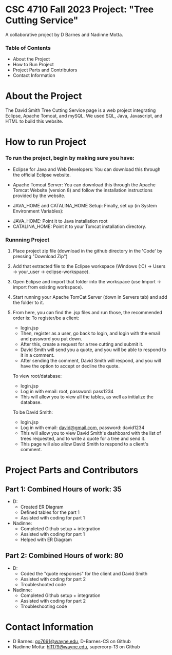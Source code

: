 # CSC 4710 Fall 2023 Project: "Tree Cutting Service"
A collaborative project by D Barnes and Nadinne Motta. 

### Table of Contents
+ About the Project
+ How to Run Project
+ Project Parts and Contributors
+ Contact Information

# About the Project
The David Smith Tree Cutting Service page is a web project integrating Eclipse, Apache Tomcat, and mySQL. We used SQL, Java, Javascript, and HTML to build this website. 

# How to run Project
### To run the project, begin by making sure you have:
+ Eclipse for Java and Web Developers: 
You can download this through the official Eclipse website.

+ Apache Tomcat Server: 
You can download this through the Apache Tomcat Website (version 8) and follow the installation instructions provided by the website.

+ JAVA_HOME and CATALINA_HOME Setup:
Finally, set up (in System Environment Variables):
* JAVA_HOME: Point it to Java installation root
* CATALINA_HOME: Point it to your Tomcat installation directory.

### Runnning Project
1. Place project zip file (download in the github directory in the 'Code' by pressing "Download Zip")
2. Add that extracted file to the Eclipse workspace (Windows (:C) -> Users -> your_user -> eclipse-workspace).
3. Open Eclipse and import that folder into the workspace (use Import -> import from existing workspace).
4. Start running your Apache TomCat Server (down in Servers tab) and add the folder to it.
6. From here, you can find the .jsp files and run those, the recommended order is:
   To register/be a client:
   - login.jsp
   - Then, register as a user, go back to login, and login with the email and password you put down.
   - After this, create a request for a tree cutting and submit it.
   - David Smith will send you a quote, and you will be able to respond to it in a comment.
   - After sending the comment, David Smith will respond, and you will have the option to accept or decline the quote.

   To view root/database:
   - login.jsp
   - Log in with email: root, password: pass1234
   - This will allow you to view all the tables, as well as initialize the database.

   To be David Smith:
   - login.jsp
   - Log in with email: david@gmail.com, password: david1234
   - This will allow you to view David Smith's dashboard with the list of trees requested, and to write a quote for a tree and send it.
   - This page will also allow David Smith to respond to a client's comment. 

# Project Parts and Contributors
## Part 1: Combined Hours of work: 35
+ D:
  - Created ER Diagram
  - Defined tables for the part 1
  - Assisted with coding for part 1
+ Nadinne:
  - Completed Github setup + integration
  - Assisted with coding for part 1
  - Helped with ER Diagram

## Part 2: Combined Hours of work: 80
+ D:
  - Coded the "quote responses" for the client and David Smith
  - Assisted with coding for part 2
  - Troubleshooted code
+ Nadinne:
  - Completed Github setup + integration
  - Assisted with coding for part 2
  - Troubleshooting code
    
# Contact Information
- D Barnes: go7691@wayne.edu, D-Barnes-CS on Github
- Nadinne Motta: hl1179@wayne.edu, supercorp-13 on Github
